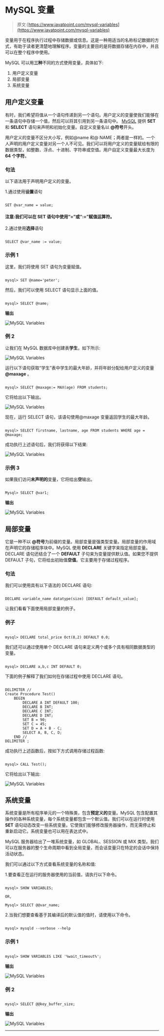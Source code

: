 # MySQL 变量

> 原文:[https://www.javatpoint.com/mysql-variables](https://www.javatpoint.com/mysql-variables)

变量用于在程序执行过程中存储数据或信息。这是一种用适当的名称标记数据的方式，有助于读者更清楚地理解程序。变量的主要目的是将数据存储在内存中，并且可以在整个程序中使用。

MySQL 可以用**三种**不同的方式使用变量，具体如下:

1.  用户定义变量
2.  局部变量
3.  系统变量

## 用户定义变量

有时，我们希望将值从一个语句传递到另一个语句。用户定义的变量使我们能够在一条语句中存储一个值，然后可以将其引用到另一条语句中。 [MySQL](https://www.javatpoint.com/mysql-tutorial) 提供 **SET** 和 **SELECT** 语句来声明和初始化变量。自定义变量名以 **@符号**开头。

用户定义的变量不区分大小写，例如@name 和@ NAME；两者是一样的。一个人声明的用户定义变量对另一个人不可见。我们可以将用户定义的变量赋给有限的数据类型，如整数、浮点、十进制、字符串或空值。用户自定义变量最大长度为 **64 个字符**。

### 句法

以下语法用于声明用户定义的变量。

1.通过使用**设置**语句

```

SET @var_name = value;

```

#### 注意:我们可以在 SET 语句中使用“=”或“:=”赋值运算符。

2.通过使用**选择**语句

```

SELECT @var_name := value;

```

### 示例 1

这里，我们将使用 SET 语句为变量赋值。

```

mysql> SET @name='peter';

```

然后，我们可以使用 SELECT 语句显示上面的值。

```

mysql> SELECT @name;

```

**输出**

![MySQL Variables](../Images/6e61e0e49a13b640d046f0e636b5f04f.png)

### 例 2

让我们在 MySQL 数据库中创建表**学生**，如下所示:

![MySQL Variables](../Images/dc424ab2920e6e9d52c9443cbca9e6d2.png)

运行以下语句获取“学生”表中学生的最大年龄，并将年龄分配给用户定义的变量 **@maxage** 。

```

mysql> SELECT @maxage:= MAX(age) FROM students;

```

它将给出以下输出。

![MySQL Variables](../Images/f2460f2fd8e8324a437069947bbc4e85.png)

现在，运行 SELECT 语句，该语句使用@maxage 变量返回学生的最大年龄。

```

mysql> SELECT firstname, lastname, age FROM students WHERE age = @maxage;

```

成功执行上述语句后，我们将获得以下结果:

![MySQL Variables](../Images/6a38438df23382c0705901074d763346.png)

### 示例 3

如果我们访问**未声明的**变量，它将给出**空**输出。

```

Mysql> SELECT @var1;

```

**输出**

![MySQL Variables](../Images/e20eb94abcfcaf3cc590e184ce95112f.png)

## 局部变量

它是一种不以 **@符号**为前缀的变量。局部变量是强类型变量。局部变量的作用域在声明它的存储程序块中。MySQL 使用 **DECLARE** 关键字来指定局部变量。DECLARE 语句还结合了一个 **DEFAULT** 子句来为变量提供默认值。如果您不提供 DEFAULT 子句，它将给出初始值**空值**。它主要用于存储过程程序。

### 句法

我们可以使用具有以下语法的 DECLARE 语句:

```

DECLARE variable_name datatype(size) [DEFAULT default_value];

```

让我们看看下面使用局部变量的例子。

### 例子

```

mysql> DECLARE total_price Oct(8,2) DEFAULT 0.0;

```

我们还可以通过使用单个 DECLARE 语句来定义两个或多个具有相同数据类型的变量。

```

mysql> DECLARE a,b,c INT DEFAULT 0;

```

下面的例子解释了我们如何在存储过程中使用 DECLARE 语句。

```

DELIMITER //
Create Procedure Test()
    BEGIN
        DECLARE A INT DEFAULT 100;
        DECLARE B INT;
        DECLARE C INT;
        DECLARE D INT;
        SET B = 90;
        SET C = 45;
        SET D = A + B - C;
        SELECT A, B, C, D;
    END //
DELIMITER ;

```

成功执行上述函数后，按如下方式调用存储过程函数:

```

mysql> CALL Test();

```

它将给出以下输出:

![MySQL Variables](../Images/d8e747f8657eb6639b800874035638ae.png)

## 系统变量

系统变量是所有程序单元的一个特殊类，包含**预定义的**变量。MySQL 包含配置其操作的各种系统变量，每个系统变量都包含一个默认值。我们可以在运行时使用 **SET** 语句动态改变一些系统变量。它使我们能够修改服务器操作，而无需停止和重新启动它。系统变量也可以用在表达式中。

MySQL 服务器给出了一堆系统变量，如 GLOBAL、SESSION 或 MIX 类型。我们可以在服务器的整个生命周期中看到全局变量，而会话变量只在特定的会话中保持活动状态。

我们可以通过以下方式查看系统变量的名称和值:

1.要查看正在运行的服务器使用的当前值，请执行以下命令。

```

mysql> SHOW VARIABLES;

OR,

Mysql> SELECT @@var_name;

```

2.当我们想要查看基于其编译后的默认值的值时，请使用以下命令。

```

mysql> mysqld --verbose --help

```

### 示例 1

```

mysql> SHOW VARIABLES LIKE '%wait_timeout%';

```

**输出**

![MySQL Variables](../Images/4eac6e641fc0ea20484a4a2e374a699d.png)

### 例 2

```

mysql> SELECT @@key_buffer_size;

```

**输出**

![MySQL Variables](../Images/00c376e41897d019bebc2d16a22b79ae.png)

* * *